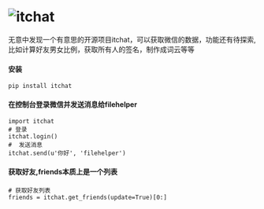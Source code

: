 # ![itchat](https://github.com/littlecodersh/itchat)
无意中发现一个有意思的开源项目itchat，可以获取微信的数据，功能还有待探索,比如计算好友男女比例，获取所有人的签名，制作成词云等等
#### 安装
```
pip install itchat
```
#### 在控制台登录微信并发送消息给filehelper
```
import itchat
# 登录
itchat.login()
#  发送消息
itchat.send(u'你好', 'filehelper')
```
#### 获取好友,friends本质上是一个列表
```
# 获取好友列表
friends = itchat.get_friends(update=True)[0:]
```
